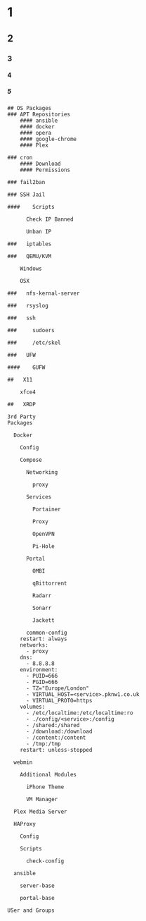 #				1
##				2
###				3
####			4
#####			5
	## OS Packages
	### APT Repositories
		#### ansible
		#### docker
		#### opera
		#### google-chrome
		#### Plex

	### cron
		#### Download 
		#### Permissions

	### fail2ban

	### SSH Jail

	####    Scripts

		  Check IP Banned

		  Unban IP

	###   iptables

	###   QEMU/KVM

		Windows

		OSX

	###   nfs-kernal-server

	###   rsyslog

	###   ssh

	###     sudoers

	###     /etc/skel

	###   UFW

	####    GUFW

	##   X11

		xfce4

	##   XRDP

	3rd Party 
	Packages

	  Docker

		Config

		Compose

		  Networking

			proxy

		  Services

			Portainer

			Proxy

			OpenVPN

			Pi-Hole

		  Portal

			OMBI

			qBittorrent

			Radarr

			Sonarr

			Jackett

		  common-config
		restart: always
		networks:
		  - proxy
		dns:
		  - 8.8.8.8
		environment:
		  - PUID=666
		  - PGID=666
		  - TZ="Europe/London"
		  - VIRTUAL_HOST=<service>.pknw1.co.uk
		  - VIRTUAL_PROTO=https
		volumes:
		  - /etc/localtime:/etc/localtime:ro
		  - ./config/<service>:/config
		  - /shared:/shared
		  - /download:/download
		  - /content:/content
		  - /tmp:/tmp
		restart: unless-stopped

	  webmin

		Additional Modules

		  iPhone Theme

		  VM Manager

	  Plex Media Server

	  HAProxy

		Config

		Scripts

		  check-config

	  ansible

		server-base

		portal-base

	USer and Groups
